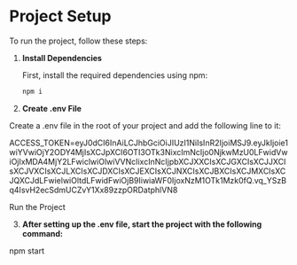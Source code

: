 # Project Setup

To run the project, follow these steps:

1. **Install Dependencies**

   First, install the required dependencies using npm:

   ```bash
   npm i
   ```

2. **Create .env File**

Create a .env file in the root of your project and add the following line to it:


ACCESS_TOKEN=eyJ0dCI6InAiLCJhbGciOiJIUzI1NiIsInR2IjoiMSJ9.eyJkIjoie1wiYVwiOjY2ODY4MjIsXCJpXCI6OTI3OTk3NixcImNcIjo0NjkwMzU0LFwidVwiOjIxMDA4MjY2LFwiclwiOlwiVVNcIixcInNcIjpbXCJXXCIsXCJGXCIsXCJJXCIsXCJVXCIsXCJLXCIsXCJDXCIsXCJEXCIsXCJNXCIsXCJBXCIsXCJMXCIsXCJQXCJdLFwielwiOltdLFwidFwiOjB9IiwiaWF0IjoxNzM1OTk1Mzk0fQ.vq_YSzBq4IsvH2ecSdmUCZvY1Xx89zzpORDatphlVN8

Run the Project

3. **After setting up the .env file, start the project with the following command:**

npm start